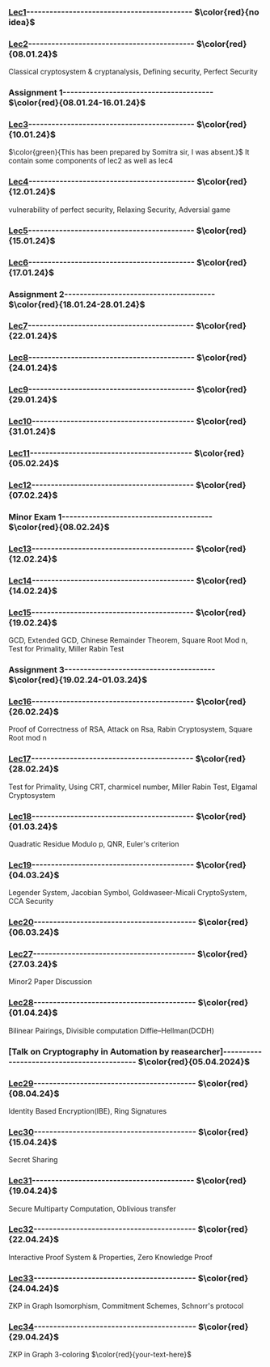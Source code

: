 ### [Lec1]()------------------------------------------- $\color{red}{no idea}$

### [Lec2]()------------------------------------------- $\color{red}{08.01.24}$
Classical cryptosystem & cryptanalysis, Defining security, Perfect Security

### Assignment 1--------------------------------------- $\color{red}{08.01.24-16.01.24}$

### [Lec3](https://github.com/VenkySharma/Mtech-CSE/blob/main/Course/Crypto/src/lec2_3_4.pdf)------------------------------------------- $\color{red}{10.01.24}$ 
 $\color{green}{This has been prepared by Somitra sir, I was absent.}$ It contain some components of lec2 as well as lec4

### [Lec4](https://github.com/VenkySharma/Mtech-CSE/blob/main/Course/Crypto/src/lec04.md)------------------------------------------- $\color{red}{12.01.24}$
vulnerability of perfect security, Relaxing Security, Adversial game

### [Lec5]()------------------------------------------- $\color{red}{15.01.24}$

### [Lec6]()------------------------------------------- $\color{red}{17.01.24}$ 


### Assignment 2--------------------------------------- $\color{red}{18.01.24-28.01.24}$

### [Lec7]()------------------------------------------- $\color{red}{22.01.24}$

### [Lec8]()------------------------------------------- $\color{red}{24.01.24}$ 

### [Lec9]()------------------------------------------- $\color{red}{29.01.24}$

### [Lec10]()------------------------------------------ $\color{red}{31.01.24}$ 

### [Lec11]()------------------------------------------ $\color{red}{05.02.24}$

### [Lec12]()------------------------------------------ $\color{red}{07.02.24}$ 


### Minor Exam 1--------------------------------------- $\color{red}{08.02.24}$

### [Lec13]()------------------------------------------ $\color{red}{12.02.24}$

### [Lec14]()------------------------------------------ $\color{red}{14.02.24}$ 

### [Lec15]()------------------------------------------ $\color{red}{19.02.24}$
GCD, Extended GCD, Chinese Remainder Theorem, Square Root Mod n, Test for Primality, Miller Rabin Test


### Assignment 3--------------------------------------- $\color{red}{19.02.24-01.03.24}$

### [Lec16]()------------------------------------------ $\color{red}{26.02.24}$ 
Proof of Correctness of RSA, Attack on Rsa, Rabin Cryptosystem, Square Root mod n

### [Lec17]()------------------------------------------ $\color{red}{28.02.24}$
Test for Primality, Using CRT, charmicel number, Miller Rabin Test, Elgamal Cryptosystem

### [Lec18]()------------------------------------------ $\color{red}{01.03.24}$
Quadratic Residue Modulo p, QNR, Euler's criterion

### [Lec19]()------------------------------------------ $\color{red}{04.03.24}$
Legender System, Jacobian Symbol, Goldwaseer-Micali CryptoSystem, CCA Security

### [Lec20]()------------------------------------------ $\color{red}{06.03.24}$

### [Lec27]()------------------------------------------ $\color{red}{27.03.24}$
Minor2 Paper Discussion

### [Lec28]()------------------------------------------ $\color{red}{01.04.24}$
Bilinear Pairings, Divisible computation Diffie–Hellman(DCDH)

### [Talk on Cryptography in Automation by reasearcher]------------------------------------------- $\color{red}{05.04.2024}$

### [Lec29]()------------------------------------------ $\color{red}{08.04.24}$
Identity Based Encryption(IBE), Ring Signatures

### [Lec30]()------------------------------------------ $\color{red}{15.04.24}$
Secret Sharing

### [Lec31]()------------------------------------------ $\color{red}{19.04.24}$
Secure Multiparty Computation, Oblivious transfer

### [Lec32]()------------------------------------------ $\color{red}{22.04.24}$
Interactive Proof System & Properties, Zero Knowledge Proof

### [Lec33]()------------------------------------------ $\color{red}{24.04.24}$
ZKP in Graph Isomorphism, Commitment Schemes, Schnorr's protocol

### [Lec34](https://github.com/VenkySharma/Mtech-CSE/blob/main/Course/Crypto/src/lec34.pdf)------------------------------------------ $\color{red}{29.04.24}$
ZKP in Graph 3-coloring
$\color{red}{your-text-here}$

